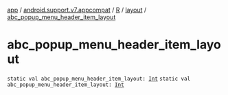 [app](../../../index.md) / [android.support.v7.appcompat](../../index.md) / [R](../index.md) / [layout](index.md) / [abc_popup_menu_header_item_layout](./abc_popup_menu_header_item_layout.md)

# abc_popup_menu_header_item_layout

`static val abc_popup_menu_header_item_layout: `[`Int`](https://kotlinlang.org/api/latest/jvm/stdlib/kotlin/-int/index.html)
`static val abc_popup_menu_header_item_layout: `[`Int`](https://kotlinlang.org/api/latest/jvm/stdlib/kotlin/-int/index.html)